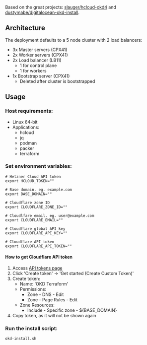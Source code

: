 Based on the great projects: [slauger/hcloud-okd4](https://github.com/slauger/hcloud-okd4) and [dustymabe/digitalocean-okd-install](https://github.com/dustymabe/digitalocean-okd-install).

## Architecture

The deployment defaults to a 5 node cluster with 2 load balancers:

- 3x Master servers (CPX41)
- 2x Worker servers (CPX41)
- 2x Load balancer (LB11)
  - 1 for control plane
  - 1 for workers
- 1x Bootstrap server (CPX41)
  - Deleted after cluster is bootstrapped

## Usage

### Host requirements:
- Linux 64-bit
- Applications:
  - hcloud
  - jq
  - podman
  - packer
  - terraform

### Set environment variables:
```
# Hetzner Cloud API token
export HCLOUD_TOKEN=""

# Base domain. eg. example.com
export BASE_DOMAIN=""

# Cloudflare zone ID
export CLOUDFLARE_ZONE_ID=""

# Cloudlfare email. eg. user@example.com
export CLOUDFLARE_EMAIL=""

# Cloudflare global API key
export CLOUDFLARE_API_KEY=""

# Cloudflare API token
export CLOUDFLARE_API_TOKEN=""
```

#### How to get Cloudflare API token
1. Access [API tokens page](https://dash.cloudflare.com/profile/api-tokens)
2. Click 'Create token' -> 'Get started (Create Custom Token)'
3. Create token:
   - Name: 'OKD Terraform'
   - Permissions:
     - Zone - DNS - Edit
     - Zone - Page Rules - Edit
   - Zone Resources:
     - Include - Specific zone - ${BASE_DOMAIN}
4. Copy token, as it will not be shown again

### Run the install script:
`okd-install.sh`